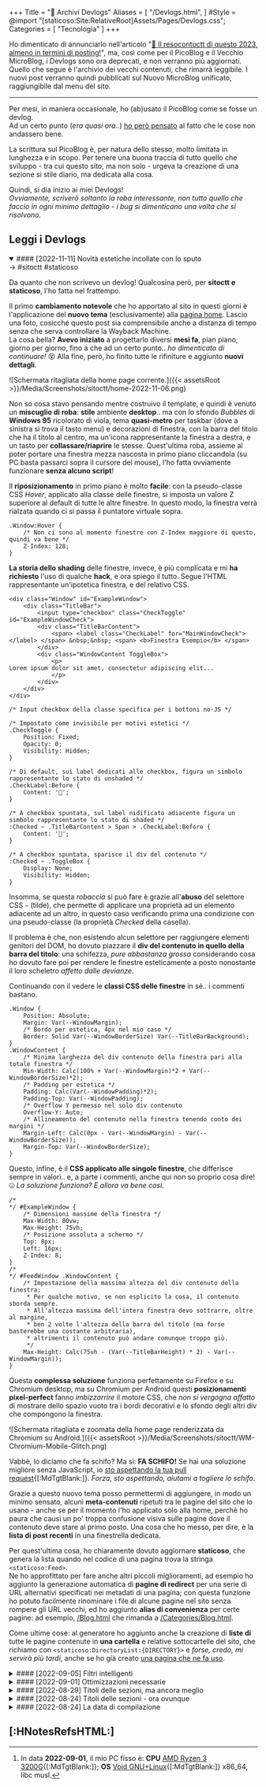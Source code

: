 +++
Title = "💾 Archivi Devlogs"
Aliases = [
  "/Devlogs.html",
]
#Style = @import "[staticoso:Site:RelativeRoot]Assets/Pages/Devlogs.css";
Categories = [ "Tecnologia" ]
+++

Ho dimenticato di annunciarlo nell'articolo "[🎇 Il resocontoctt di questo 2023, almeno in termini di posting!](./Posts/2023-12-31-Resocontoctt-2023.html#-Il-MicroBlog-nuovissimo-alla-fa)", ma, così come per il PicoBlog e il Vecchio MicroBlog, i Devlogs sono ora deprecati, e non verranno più aggiornati. Quello che segue è l'archivio dei vecchi contenuti, che rimarrà leggibile. I nuovi post verranno quindi pubblicati sul Nuovo MicroBlog unificato, raggiungibile dal menu del sito.

---

Per mesi, in maniera occasionale, ho (ab)usato il PicoBlog come se fosse un devlog.  
Ad un certo punto (_era quasi ora.._) [ho però pensato](./PicoBlog.html#-2022-08-23-Devlogs) al fatto che le cose non andassero bene.

La scrittura sul PicoBlog è, per natura dello stesso, molto limitata in lunghezza e in scopo. Per tenere una buona traccia di tutto quello che sviluppo - tra cui questo sito, ma non solo - urgeva la creazione di una sezione si stile diario, ma dedicata alla cosa.

Quindi, si dia inizio ai miei Devlogs!  
_Ovviamente, scriverò soltanto la roba interessante, non tutto quello che faccio in ogni minimo dettaglio - i bug si dimenticano una volta che si risolvono._

## Leggi i Devlogs

<!-- noprocess />
<h3 class="NoTitle InlineBlock">Filtri:</h3>
<input type="checkbox" id="CheckBox-sitoctt" checked><label for="CheckBox-sitoctt">#sitoctt</label>
<input type="checkbox" id="CheckBox-staticoso" checked><label for="CheckBox-staticoso">#staticoso</label>
</ noprocess --->

<div markdown="1" class="BorderBoxContainer" HTMLJournal="1" JournalTitle="💾 Devlogs di Octt">

<details markdown="1" class="Box-sitoctt Box-staticoso" open><summary>
#### [2022-11-11] Novità estetiche incollate con lo sputo </summary>
-> #sitoctt #staticoso

Da quanto che non scrivevo un devlog! Qualcosina però, per **sitoctt e staticoso**, l'ho fatta nel frattempo.

Il primo **cambiamento notevole** che ho apportato al sito in questi giorni è l'applicazione del **nuovo tema** (esclusivamente) alla [pagina home](./index.html). Lascio una foto, cosicché questo post sia comprensibile anche a distanza di tempo senza che serva controllare la Wayback Machine.  
La cosa bella? **Avevo iniziato** a progettarlo diversi **mesi fa**, pian piano, giorno per giorno, fino a che ad un certo punto.. _ho dimenticato di continuare!_ 😵 Alla fine, però, ho finito tutte le rifiniture e aggiunto **nuovi dettagli**.

![Schermata ritagliata della home page corrente.]({{< assetsRoot >}}/Media/Screenshots/sitoctt/home-2022-11-06.png)

Non so cosa stavo pensando mentre costruivo il template, e quindi è venuto un **miscuglio di roba**: **stile** ambiente **desktop**.. ma con lo sfondo _Bubbles_ di **Windows 95** ricolorato di viola, tema **quasi-metro** per taskbar (dove a sinistra si trova il tasto menu) e decorazioni di finestra, con la barra del titolo che ha il titolo al centro, ma un'icona rappresentante la finestra a destra, e un tasto per **collassare/riaprire** le stesse. Quest'ultima roba, assieme al poter portare una finestra mezza nascosta in primo piano cliccandola (su PC basta passarci sopra il cursore del mouse), l'ho fatta ovviamente funzionare **senza alcuno script**!

Il **riposizionamento** in primo piano è molto **facile**: con la pseudo-classe CSS _Hover_, applicato alla classe delle finestre, si imposta un valore Z superiore al default di tutte le altre finestre. In questo modo, la finestra verrà rialzata quando ci si passa il puntatore virtuale sopra.

```{ .css .CodeScroll }
.Window:Hover {
	/* Non ci sono al momento finestre con Z-Index maggiore di questo, quindi va bene */
	Z-Index: 128;
}
```

**La storia dello shading** delle finestre, invece, è più complicata e mi **ha richiesto** l'uso di qualche **hack**, e ora spiego il tutto. Segue l'HTML rappresentante un'ipotetica finestra, e del relativo CSS.

```{ .html .CodeScroll }
<div class="Window" id="ExampleWindow">
	<div class="TitleBar">
		<input type="checkbox" class="CheckToggle" id="ExampleWindowCheck">
		<div class="TitleBarContent">
			<span> <label class="CheckLabel" for="MainWindowCheck"></label> </span> &nbsp;&nbsp; <span> <b>Finestra Esempio</b> </span>
		</div>
		<div class="WindowContent ToggleBox">
			<p>
Lorem ipsum dolor sit amet, consectetur adipiscing elit...
			</p>
		</div>
	</div>
</div>
```

```{ .css .CodeScroll }
/* Input checkbox della classe specifica per i bottoni no-JS */

/* Impostato come invisibile per motivi estetici */
.CheckToggle {
	Position: Fixed;
	Opacity: 0;
	Visibility: Hidden;
}

/* Di default, sui label dedicati alle checkbox, figura un simbolo rappresentante lo stato di unshaded */
.CheckLabel:Before {
	Content: '🔼';
}

/* A checkbox spuntata, sul label nidificato adiacente figura un simbolo rappresentante lo stato di shaded */
:Checked ~ .TitleBarContent > Span > .CheckLabel:Before {
	Content: '🔽';
}

/* A checkbox spuntata, sparisce il div del contenuto */
:Checked ~ .ToggleBox {
	Display: None;
	Visibility: Hidden;
}
```

Insomma, se questa _robaccia_ si può fare è grazie all'**abuso** del selettore CSS `~` (tilde), che permette di applicare una proprietà ad un elemento adiacente ad un altro, in questo caso verificando prima una condizione con una pseudo-classe (la proprietà _Checked_ della casella).

Il problema è che, non esistendo alcun selettore per raggiungere elementi genitori del DOM, ho dovuto piazzare il **div del contenuto in quello della barra del titolo**: una schifezza, _pure abbastanza grossa_ considerando cosa ho dovuto fare poi per rendere le finestre esteticamente a posto nonostante il loro scheletro _affetto dalle devianze_.

Continuando con il vedere le **classi CSS delle finestre** in sé.. i commenti bastano.

```{ .css .CodeScroll }
.Window {
	Position: Absolute;
	Margin: Var(--WindowMargin);
	/* Bordo per estetica, 4px nel mio caso */
	Border: Solid Var(--WindowBorderSize) Var(--TitleBarBackground);
}
.WindowContent {
	/* Minima larghezza del div contenuto della finestra pari alla totale finestra */
	Min-Width: Calc(100% + Var(--WindowMargin)*2 + Var(--WindowBorderSize)*2);
	/* Padding per estetica */
	Padding: Calc(Var(--WindowPadding)*2);
	Padding-Top: Var(--WindowPadding);
	/* Overflow Y permesso nel solo div contenuto 
	Overflow-Y: Auto;
	/* Allineamento del contenuto nella finestra tenendo conto dei margini */
	Margin-Left: Calc(0px - Var(--WindowMargin) - Var(--WindowBorderSize));
	Margin-Top: Var(--WindowBorderSize);
}
```

Questo, infine, è il **CSS applicato alle singole finestre**, che differisce sempre in valori.. e, a parte i commenti, anche qui non so proprio cosa dire! 🤐 _La soluzione funziona? E allora va bene così._

```{ .css .CodeScroll }
/*
*/ #ExampleWindow {
	/* Dimensioni massime della finestra */
	Max-Width: 80vw;
	Max-Height: 75vh;
	/* Posizione assoluta a schermo */
	Top: 8px;
	Left: 16px;
	Z-Index: 8;
}
/*
*/ #FeedWindow .WindowContent {
	/* Impostazione della massima altezza del div contenuto della finestra;
	 * Per qualche motivo, se non esplicito la cosa, il contenuto sborda sempre.
	 * All'altezza massima dell'intera finestra devo sottrarre, oltre al margine,
	 * ben 2 volte l'altezza della barra del titolo (ma forse basterebbe una costante arbitraria),
	 * altrimenti il contenuto può andare comunque troppo giù.
	 */
	Max-Height: Calc(75vh - (Var(--TitleBarHeight) * 2) - Var(--WindowMargin));
}
```

Questa **complessa soluzione** funziona perfettamente su Firefox e su Chromium desktop, ma su Chromium per Android questi **posizionamenti pixel-perfect** fanno _imbizzarrire_ il motore CSS, che _non si vergogna affatto_ di mostrare dello spazio vuoto tra i bordi decorativi e lo sfondo degli altri div che compongono la finestra.

![Schermata ritagliata e zoomata della home page renderizzata da Chromium su Android.]({{< assetsRoot >}}/Media/Screenshots/sitoctt/WM-Chromium-Mobile-Glitch.png)

Vabbè, lo diciamo che fa schifo? Ma sì: **FA SCHIFO!** Se hai una soluzione migliore senza JavaScript, io [sto aspettando la tua pull request](https://gitlab.com/octtspacc/sitoctt){[:MdTgtBlank:]}. _Forza, sto aspettando, aiutami a togliere lo schifo._

Grazie a questo nuovo tema posso permettermi di aggiungere, in modo un minimo sensato, alcuni **meta-contenuti** ripetuti tra le pagine del sito che lo usano - anche se per il momento l'ho applicato solo alla home, perchè ho paura che causi un po' troppa confusione visiva sulle pagine dove il contenuto deve stare al primo posto. Una cosa che ho messo, per dire, è la **lista di post recenti** in una finestrella dedicata.

Per quest'ultima cosa, ho chiaramente dovuto aggiornare **staticoso**, che genera la lista quando nel codice di una pagina trova la stringa `<staticoso:Feed>`.  
Ne ho approfittato per fare anche altri piccoli miglioramenti, ad esempio ho aggiunto la generazione automatica di **pagine di redirect** per una serie di URL alternativi specificati nei metadati di una pagina; con questa funzione ho potuto facilmente rinominare i file di alcune pagine nel sito senza rompere gli URL vecchi, ed ho aggiunto **alias di convenienza** per certe pagine: ad esempio, [/Blog.html](./Blog.html) che rimanda a [/Categories/Blog.html](./Categories/Blog.html).

Come ultime cose: al generatore ho aggiunto anche la creazione di **liste di** tutte le pagine contenute in **una cartella** e relative sottocartelle del sito, che richiamo con `<staticoso:DirectoryList:{DIRECTORY}>` e _forse, credo, mi servirà più tardi_, anche se ho già creato [una pagina che ne fa uso](./Posts/index.html).
</details>


<!-- ---- ---- --->


<details markdown="1" class="Box-sitoctt"><summary>
#### [2022-09-05] Filtri intelligenti </summary>
-> #sitoctt

_Le soluzioni semplici sono spesso le migliori_.  
Con questa filosofia, come in altri casi, ho preso e ho implementato questa piccola cosa che mi serviva sul **sitoctt**.

Al momento i Devlogs sono ancora un po' vuoti, ma, per quando inizieranno a riempirsi di più, sarebbe carino poter efficacemente **filtrare** le mie scritture **per categoria**.  
Problema risolto in appena qualche riga di HTML e CSS!

```{ .html .CodeScroll }
<input type="checkbox" id="CheckBox-CATEGORIA" checked>
<label for="CheckBox-CATEGORIA">#CATEGORIA</label>
...
```

```{ .css .CodeScroll }
.Box-CATEGORIA,
...
{
	Display: None;
}

/*
*/ #CheckBox-CATEGORIA:Checked ~ Div > .Box-CATEGORIA,
...
{
	Display: Inherit;
}
```

Mi basta questo codice di base - che devo però duplicare per ogni singola categoria - per definire degli elementi (che dovranno avere una o più classi di categoria; io uso `<details>` per avere i collassabili) che possono essere fatti sparire quando si toglie la spunta alle eventuali caselle.  
Diversi elementi possono inoltre appartenere a **multiple categorie**, cosa che per me è utile.

La cosa è molto più complicata a spiegarsi, di quanto non lo sia a farsi e _ad essere usata.. quindi..._ 😳!

_Nota: I simboli hash (#) nei nomi **visibili** delle categorie non centrano nulla con l'id HTML degli elementi, li uso come prefisso semplicemente per simboleggiare un hashtag._
</details>


<!-- ---- ---- --->


<details markdown="1" class="Box-staticoso"><summary>
#### [2022-09-01] Ottimizzazioni necessarie </summary>
-> #staticoso

Nei giorni appena passati ho apportato qualche **miglioria interna** a **staticoso**.

La prima cosa che ho fatto è stata aggiungere il supporto alla **compilazione differenziale** dei siti, ossia: ad ogni esecuzione, il programma ricompila solo le pagine che sono effettivamente cambiate dalla compilazione precedente, arrivando quindi ad una **maggiore efficienza**.

La funzione è **ancora da perfezionare**, in quanto non controlla se l'HTML di template cambia, ma solo se lo fanno i file di pagine e post.  
La cosa può risultare in confusione durante l'uso: eventuali utenti che usano il software (_me in primis_) magari modificano un template, non vedono le differenze dopo una ricompilazione, e _apriti cielo_. Per questo motivo, per il momento la funzionalità non è attiva di default; chi vuole usarla deve attivare una flag.

Oltre a ciò, la build differenziale va ancora a calcolare alcune cose che non cambiano, quindi non siamo ancora alla massima efficienza; per arrivarci, dovrò implementare una cache per alcune di quelle cose che servono solo durante l'esecuzione, in modo che il programma possa ripescarle dall'archiviazione locale.

La compilazione differenziale può arrivare a far **risparmiare tantissimo tempo**, reale oltre che di CPU, ma si può fare di più per guadagnare fino all'ultimo millisecondo della prima categoria: usare il **multithreading**.  
Con il multithreading - anche questo implementato parzialmente nei giorni passati - il programma può usare **tutti i processori** (fisici e logici) **allo stesso tempo**, anziché uno solo, dividendo quindi il tempo reale necessario al completamento di tutti i calcoli. Viene da sé che, più processori si hanno, più è possibile dividere il tempo.

Il mio sito, con **30 pagine Markdown** (ho escluso l'unica in Pug, che richiede una chiamata ad un programma esterno, apposta per testare) che in totale ad oggi pesano **~180 KB**, appena qualche giorno fa impiegava attorno ai 2200 millisecondi per compilarsi sul mio PC desktop[^ groso 2022-09-01]. Con le nuove ottimizzazioni, invece.. si parla di **~850 ms** per una compilazione pulita, e **~450 ms** per una differenziale senza alcuna modifica da ricompilare. Non male!

Giusto per, ho voluto fare un **test** - che, se avessi voluto fare davvero per bene, avrei dovuto fare in confronto ad altri generatori di siti statici - su un ipotetico sito da **1500 pagine**. Ho quindi copiato la cartella del mio sito, sdoppiato tutte le pagine per farle arrivare alla grossa cifra (in peso dei file avrò avuto un totale di **9 MB**, considerando `(180/30)*1500`), e ho acceso il programmino.  
Esecuzioni diverse hanno dato risultati un po' diversi, forse perché avevo diversi _altri programmi_ aperti che _mangiavano CPU_ (primo di tutti, Firefox che riproduceva un video da Invidious; almeno il 20% di CPU era occupato); ma posso dire di aver visto **~160 s** per una build pulita e **~17 s** per la differenziale (di nuovo, senza alcuna effettiva modifica).

![Schermata di Task Manager nel momento della compilazione del sito grosso.]({{< assetsRoot >}}/Media/Screenshots/Task-Manager-staticoso-Test-1500-2022-08-30.avif)

Quei 17 secondi in particolare, comunque, mostrano senza alcun dubbio che il mio codice **va ancora ottimizzato** - oltre il poco che ho già fatto. Vabbè, in ogni caso mi soddisfa già il punto in cui sono arrivata!
</details>


<!-- ---- ---- --->


<details markdown="1" class="Box-staticoso Box-sitoctt"><summary>
#### [2022-08-29] Titoli delle sezioni, ma ancora meglio </summary>
-> #staticoso #sitoctt

Soprattutto a causa della necessità di rendere **staticoso** leggermente più adatto alla creazione di siti di documentazione, oltre che di blog e cose così, ho sentito di dover apportare **qualche miglioramento** alla generazione dei _✨magici✨_ **titoli delle sezioni**.

Ispirandomi parzialmente a cosa fa [mdBook](https://rust-lang.github.io/mdBook){[:MdTgtBlank:]}, ho aggiunto un **target ancora** (`<a>`) al fianco di ogni heading nel testo.  
mdBook rende ogni titolo un link in sé; soluzione elegante ed intuitiva per copiare un link alla sezione all'istante, ma che può dare (da) problemi grossi in certi casi. Ad esempio, le sezioni `<details>`, _che io tanto amo_, diventerebbero difficili da aprire, perché gran parte della loro hitbox sarebbe coperta da quella di un link.  
Dovevo inventarmi qualcos'altro.

A livello di **HTML**, allora, staticoso genera per ogni titolo la seguente struttura: elemento heading, che contiene prima un elemento span racchiudente l'ancora, a sua volta contenente il semplice testo `»`, e poi un altro span (con id univoco) che ha il titolo in sé.  
Facendo un esempio pratico, questo è cosa esce fuori:  

```{ .html .CodeScroll }
<!--
--> <h1 class="SectionHeading">
	<span class="SectionLink">
		<a href="#-Titolo-di-esempio">
			<span>»</span>
		</a>
	</span>
	<span class="SectionTitle" id="-Titolo-di-esempio">
		Titolo di esempio
	</span>
</h1>
```

Senza CSS, i titoli sulla pagina renderizzata si vedono come al solito, eccetto per il fatto che hanno un carattere `»` cliccabile alla loro sinistra. Andrebbe bene già così, ma ovviamente io avevo la **personalizzazione** in mente da subito.  
Sul tema principale del **sitoctt**, infatti, ho personalizzato la cosa in modo da avere:

- L'emoji della catena (`🔗`) come carattere per il link;
- Il posizionamento un po' a sinistra del tastino, per far rimanere i titoli in linea con il testo normale;
- Opacità del carattere molto ridotta, e un po' meno ridotta quando il mouse/dito ci passa sopra;
- Evidenziazione e sottolineatura di un heading attivato.

In codice **CSS**, la mia visione si è tradotta in queste righe:  
```{ .css .CodeScroll }
.SectionTitle:Target {
	Color: #EEDDFF !Important;
	Background: #700070 !Important;
	Text-Decoration: Underline;
}
.SectionLink {
	Position: Absolute;
	Left: -1.5em;
	Opacity: 0.08;
}
.SectionLink:Hover {
	Opacity: 0.8;
}
.SectionLink > A::Before {
	Content: '🔗';
}
.SectionLink > A > Span {
	Font-Size: 0;
}
```

In tutta onestà, lo ripeto: forse per il sitoctt questa cosa non serviva; ma, per la [**documentazione di staticoso**](https://gitlab.com/octtspacc/staticoso-docs){[:MdTgtBlank:]}, credo **sarà utilissima**.
</details>


<!-- ---- ---- --->


<details markdown="1" class="Box-sitoctt"><summary>
#### [2022-08-24] Titoli delle sezioni - ora ovunque </summary>
-> #sitoctt

**Una delle caratteristiche** delle pagine di questo sito, anche quelle di blog - cosa che, riconosco, non si vede tutti i giorni, se non su Wikipedia (_che un blog non è_) - è **il menu con i titoli** delle sezioni della pagina.  
Su pagine con tanto e tanto contenuto è qualcosa di ottimo, perché **permette** a chi legge **di** saltare rapidamente tra diverse zone del testo, per poter **trovare al volo determinate informazioni**.

Il mio generatore di siti statici genera i menu con i titoli guardando (_appunto, direi_) i titoli (heading), presenti nel testo, quindi: _se quelli non ci sono, il menu non si riempie_.

Ecco, _io non so per quale assurdo motivo_, ma fino ad ora **ho tenuto senza titoli magici alcune pagine** (in particolare, quella del [PicoBlog](./PicoBlog.html)) che hanno contenuti divisi in sezioni collassabili.

È vero che, grazie ai collassabili (creati con il grazioso tag `<details>`), queste pagine sono facilmente scorrevoli, visto che a tutti gli effetti le stesse diventano un menu... ma, senza i titoli fatti per bene, è **impossibile linkare a sezioni** specifiche!  
Eh già, perché l'injecting dell'attributo `id` da parte di staticoso va, giustamente, a braccetto con la ricerca degli heading.

Un po' con il trova e sostituisci del mio editor di testo, e un po' a manina, **ho fatto questa sistemazione** nelle _2_ pagine in cui dovevo. Ora, anche per quelle, ho la possibilità di **creare** dei **link di rimando alle sezioni** che voglio.
</details>


<!-- ---- ---- --->


<details markdown="1" class="Box-staticoso Box-sitoctt"><summary>
#### [2022-08-24] La data di compilazione </summary>
-> #staticoso #sitoctt

È una cosina semplice, quella che ho fatto ieri (e che solo oggi ho tempo di scrivere), ma può secondo me avere **grandi implicazioni**: ho aggiunto a **staticoso** la possibilità di scrivere nell'HTML **il momento** (data e ora) **in cui** il programma **ha compilato** ogni pagina, che posso sfruttare aggiungendo la macro `\[staticoso:BuildTime]` dove preferisco.

Ritengo sia qualcosa di utile almeno per il **sitoctt**: mi fa più che piacere che il sito possa venire archiviato e distribuito parallelamente ai miei server - se non fosse stato così, non avrei scelto con tale convinzione la licenza **CC BY-SA** - però potrebbero sorgere problemi in caso venissero fatti circolare backup obsoleti _che non mettono in chiaro di esserlo_.

Nel tempo, **il sito** inevitabilmente **subisce modifiche**. Alcune sono semplici aggiunte, e in quei casi un archivio obsoleto del sito avrà banalmente cose in meno; altre volte, si tratta di rettifiche.  
Data la possibilità di quest'ultimo tipo di aggiornamenti, **è bene che chi legga una copia** del sito **possa** eventualmente **accorgersi** del fatto **che la stessa sia vecchia** (ad esempio, di una settimana o più, considerando la frequenza con cui di solito aggiorno il sito).

**Revisioni** ai miei vecchi contenuti **possono avvenire** per diversi fattori: magari ritengo giusto aggiornarli perché non più in linea con qualche verità oggettiva, oppure con le mie opinioni personali.  
Non che le versioni precedenti debbano per forza sparire - la cronologia di Git sta bene dove sta - ma il punto è che **le edizioni antiche del sitocto devono specificarlo bene**, **per evitare** di indurre una qualsiasi persona in **confusione**.

E quindi, alla fine, ecco che **ora ho la data di compilazione al piè di** ogni **pagina**.  
_O almeno, così è al momento in cui scrivo_. Non è mica da escludere che lo stile del mio sito possa cambiare prima o poi, e con esso anche il posizionamento della mia bella riga di testo! 😬️
</details>

</div>

## [:HNotesRefsHTML:]

[^ groso 2022-09-01]: In data **2022-09-01**, il mio PC fisso è: **CPU** [AMD Ryzen 3 3200G](https://www.amd.com/en/products/apu/amd-ryzen-3-3200g){[:MdTgtBlank:]}; **OS** [Void GNU+Linux](https://voidlinux.org){[:MdTgtBlank:]} x86_64, libc musl. 
